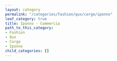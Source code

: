 ```yaml
---
layout: category
permalink: "/categories/fashion/qux/corge/iponno"
leaf_category: true
title: Iponno - Commercia
path_to_this_category:
- Fashion
- Qux
- Corge
- Iponno
child_categories: []
---
```


